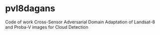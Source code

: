 # pvl8dagans
Code of work Cross-Sensor Adversarial Domain Adaptation of Landsat-8 and Proba-V images for Cloud Detection
